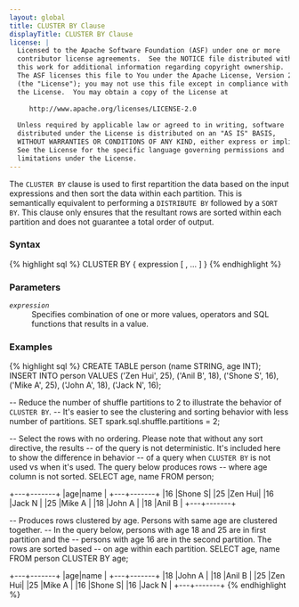 ```yaml
---
layout: global
title: CLUSTER BY Clause
displayTitle: CLUSTER BY Clause
license: |
  Licensed to the Apache Software Foundation (ASF) under one or more
  contributor license agreements.  See the NOTICE file distributed with
  this work for additional information regarding copyright ownership.
  The ASF licenses this file to You under the Apache License, Version 2.0
  (the "License"); you may not use this file except in compliance with
  the License.  You may obtain a copy of the License at
 
     http://www.apache.org/licenses/LICENSE-2.0
 
  Unless required by applicable law or agreed to in writing, software
  distributed under the License is distributed on an "AS IS" BASIS,
  WITHOUT WARRANTIES OR CONDITIONS OF ANY KIND, either express or implied.
  See the License for the specific language governing permissions and
  limitations under the License.
---
```

The <code>CLUSTER BY</code> clause is used to first repartition the data based
on the input expressions and then sort the data within each partition. This is
semantically equivalent to performing a <code>DISTRIBUTE BY</code> followed by 
a <code>SORT BY</code>. This clause only ensures that the resultant rows are
sorted within each partition and does not guarantee a total order of output.

### Syntax
{% highlight sql %}
CLUSTER BY { expression [ , ... ] }
{% endhighlight %}

### Parameters
<dl>
  <dt><code><em>expression</em></code></dt>
  <dd>
    Specifies combination of one or more values, operators and SQL functions that results in a value.
  </dd>
</dl>

### Examples
{% highlight sql %}
CREATE TABLE person (name STRING, age INT);
INSERT INTO person VALUES 
    ('Zen Hui', 25), 
    ('Anil B', 18), 
    ('Shone S', 16), 
    ('Mike A', 25),
    ('John A', 18), 
    ('Jack N', 16);

-- Reduce the number of shuffle partitions to 2 to illustrate the behavior of `CLUSTER BY`.
-- It's easier to see the clustering and sorting behavior with less number of partitions.
SET spark.sql.shuffle.partitions = 2;
                        
-- Select the rows with no ordering. Please note that without any sort directive, the results
-- of the query is not deterministic. It's included here to show the difference in behavior 
-- of a query when `CLUSTER BY` is not used vs when it's used. The query below produces rows
-- where age column is not sorted.
SELECT age, name FROM person;

  +---+-------+
  |age|name   |
  +---+-------+
  |16 |Shone S|
  |25 |Zen Hui|
  |16 |Jack N |
  |25 |Mike A |
  |18 |John A |
  |18 |Anil B |
  +---+-------+

-- Produces rows clustered by age. Persons with same age are clustered together.
-- In the query below, persons with age 18 and 25 are in first partition and the
-- persons with age 16 are in the second partition. The rows are sorted based
-- on age within each partition.
SELECT age, name FROM person CLUSTER BY age;

  +---+-------+
  |age|name   |
  +---+-------+
  |18 |John A |
  |18 |Anil B |
  |25 |Zen Hui|
  |25 |Mike A |
  |16 |Shone S|
  |16 |Jack N |
  +---+-------+
{% endhighlight %}
